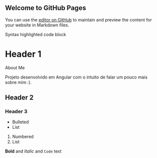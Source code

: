 ## Welcome to GitHub Pages

You can use the [editor on GitHub](https://github.com/guiizis/AboutMe/edit/gh-pages/index.md) to maintain and preview the content for your website in Markdown files.


 
Syntax highlighted code block

# Header 1
About Me

Projeto desenvolvido em Angular com o intuito de falar um pouco mais sobre mim :).


## Header 2
### Header 3

- Bulleted
- List

1. Numbered
2. List

**Bold** and _Italic_ and `Code` text

 
 
